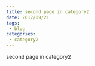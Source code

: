 ```yaml
---
title: second page in category2
date: 2017/09/21
tags:
 - blog
categories:
 - category2
---
```


second page in category2